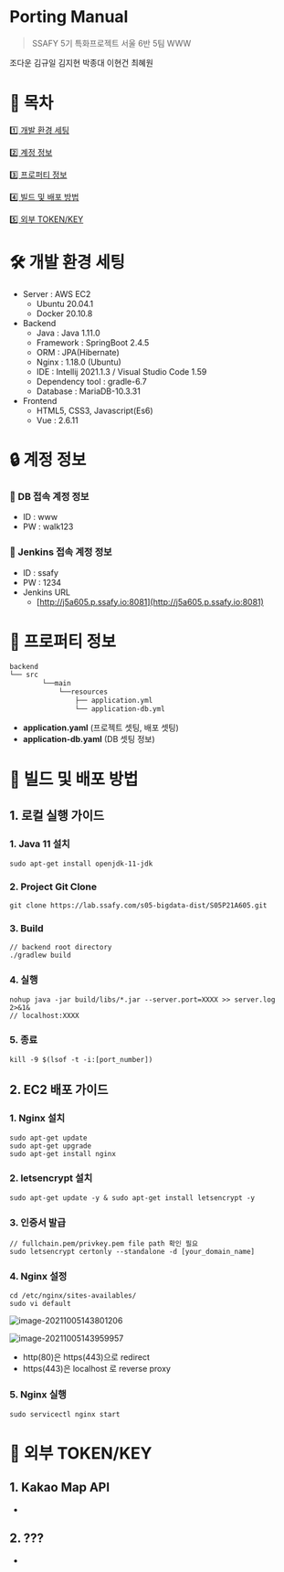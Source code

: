 # Porting Manual

> SSAFY 5기 특화프로젝트 서울 6반 5팀 WWW

조다운 김규일 김지현 박종대 이현건 최혜원

# 📖  목차

[1️⃣ 개발 환경 세팅](#🛠-개발-환경-세팅)

[2️⃣ 계정 정보](#🔒-계정-정보)

[3️⃣ 프로퍼티 정보](#🔑-프로퍼티-정보)

[4️⃣ 빌드 및 배포 방법](#📢-빌드-및-배포-방법)

[5️⃣ 외부 TOKEN/KEY](#📡-외부-TOKEN/KEY)



# 🛠 개발 환경 세팅

- Server : AWS EC2
  - Ubuntu 20.04.1
  - Docker 20.10.8
- Backend
  - Java : Java 1.11.0
  - Framework : SpringBoot 2.4.5
  - ORM : JPA(Hibernate)
  - Nginx : 1.18.0 (Ubuntu)
  - IDE : Intellij 2021.1.3 / Visual Studio Code 1.59
  - Dependency tool : gradle-6.7
  - Database : MariaDB-10.3.31
- Frontend
  - HTML5, CSS3, Javascript(Es6)
  - Vue : 2.6.11

# 🔒 계정 정보

### 📲 DB 접속 계정 정보

- ID : www
- PW : walk123

### 📲 Jenkins 접속 계정 정보

- ID : ssafy
- PW : 1234
- Jenkins URL
  - [http://j5a605.p.ssafy.io:8081](http://j5a605.p.ssafy.io:8081)

# 🔑 프로퍼티 정보

```bash
backend
└── src
		└──main
			└──resources
				├── application.yml
				└── application-db.yml
```

- **application.yaml** (프로젝트 셋팅, 배포 셋팅)
- **application-db.yaml** (DB 셋팅 정보)

# 📢 빌드 및 배포 방법

## 1. 로컬 실행 가이드

### 	1. Java 11 설치

```
sudo apt-get install openjdk-11-jdk
```



### 2. Project Git Clone

```
git clone https://lab.ssafy.com/s05-bigdata-dist/S05P21A605.git
```



### 3. Build

```
// backend root directory
./gradlew build
```



### 4. 실행

```
nohup java -jar build/libs/*.jar --server.port=XXXX >> server.log 2>&1&
// localhost:XXXX
```



### 5. 종료

```
kill -9 $(lsof -t -i:[port_number])
```



## 2. EC2 배포 가이드

### 1. Nginx 설치

```
sudo apt-get update
sudo apt-get upgrade
sudo apt-get install nginx
```



### 2. letsencrypt 설치

```
sudo apt-get update -y & sudo apt-get install letsencrypt -y
```

### 3. 인증서 발급

```
// fullchain.pem/privkey.pem file path 확인 필요
sudo letsencrypt certonly --standalone -d [your_domain_name]

```

### 4. Nginx 설정

```
cd /etc/nginx/sites-availables/
sudo vi default
```

![image-20211005143801206](https://user-images.githubusercontent.com/19733033/135974554-acd580f5-8825-4452-b0ef-0c5c42a8c99f.png)

![image-20211005143959957](https://user-images.githubusercontent.com/19733033/135974580-5b196f89-c1b6-47a8-ae7c-d75f7019601e.png)

- http(80)은 https(443)으로 redirect
- https(443)은 localhost 로 reverse proxy



### 5. Nginx 실행

```
sudo servicectl nginx start
```



# 📡 외부 TOKEN/KEY

## 1. Kakao Map API

- 

## 2. ???

- 